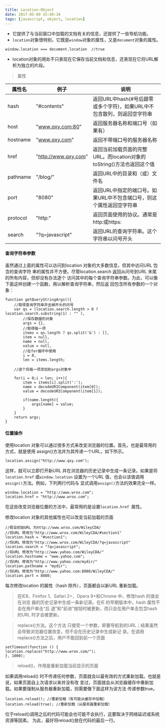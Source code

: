 ```yaml
---
title: Location-Object
date: 2017-05-09 15:49:34
tags: [javascript, object, location]
---
```


- 它提供了与当前窗口中加载的文档有关的信息，还提供了一些导航功能。
- `location`对象很特别，它既是`window`对象的属性，又是`document`对象的属性。
```
window.location === document.location  //true
```
- location对象的用处不只表现在它保存当前文档和信息，还表现在它将URL解析为独立的片段。

<!-- more -->

> 属性

属性名 | 例子 | 说明
---|--- | ---
hash | "#contents" | 返回URL中hash(#号后跟零或多个字符)，如果URL中不包含散列，则返回空字符串
host | "www.qxy.com:80" | 返回服务器名称和端口号（如果有）
hostname | "www.qxy.com" | 返回不带端口号的服务器名称
href | "http://www.qxy.com" | 返回当前加载页面的完整URL。而location对象的toString()方法也返回这个值
pathname | "/blog/" | 返回URL中的目录和（或）文件名
port | "8080" | 返回URL中指定的端口号。如果URL中不包含端口号，则这个属性返回空字符串
protocol | "http:" | 返回页面使用的协议。通常是http:或https:
search | "?q=javascript" | 返回URL的查询字符串。这个字符串以问号开头

#### 查询字符串参数

虽然通过上面的属性可以访问到location 对象的大多数信息，但其中访问URL 包含的查询字符
串的属性并不方便。尽管location.search 返回从问号到URL 末尾的所有内容，但却没有办法逐个
访问其中的每个查询字符串参数。为此，可以像下面这样创建一个函数，用以解析查询字符串，然后返
回包含所有参数的一个对象：
```
function getQueryStringArgs(){
    //取得查询字符串并去掉开头的问号
    var qs = (location.search.length > 0 ? location.search.substring(1) : "" ),
        //保存数据的对象
        args = {},
        //取得每一项
        items = qs.length ? qs.split('&') : [],
        item = null,
        name = null,
        value = null,
        //在for循环中使用
        i = 0,
        len = items.length;
        
    //逐个将每一项添加到args对象中
    
    for(i = 0;i < len; i++){
        item = items[i].split(':');
        name = decodeURIComponent(item[0]);
        value = decodeURIComponent(item[1]);
        
        if(name.length){
            args[name] = value;
        }
    }
    return args;
}
```

#### 位置操作

使用location 对象可以通过很多方式来改变浏览器的位置。首先，也是最常用的方式，就是使用
assign()方法并为其传递一个URL，如下所示。
```
location.assign("http://www.qxy.com");
```

这样，就可以立即打开新URL 并在浏览器的历史记录中生成一条记录。如果是将`location.href`
或`window.location` 设置为一个URL 值，也会以该值调用`assign()`方法。例如，下列两行代码与
显式调用`assign()`方法的效果完全一样。
```
window.location = "http://www.wrox.com";
location.href = "http://www.wrox.com";
```
在这些改变浏览器位置的方法中，最常用的是设置`location.href `属性。

修改location 对象的其他属性也可以改变当前加载的页面
```
//假设初始URL 为http://www.wrox.com/WileyCDA/
//将URL 修改为"http://www.wrox.com/WileyCDA/#section1"
location.hash = "#section1";
//将URL 修改为"http://www.wrox.com/WileyCDA/?q=javascript"
location.search = "?q=javascript";
//将URL 修改为"http://www.yahoo.com/WileyCDA/"
location.hostname = "www.yahoo.com";
//将URL 修改为"http://www.yahoo.com/mydir/"
location.pathname = "mydir";
//将URL 修改为"http://www.yahoo.com:8080/WileyCDA/"
location.port = 8080;
```
每次修改location 的属性（hash 除外），页面都会以新URL 重新加载。
> 在IE8、Firefox 1、Safari 2+、Opera 9+和Chrome 中，修改hash 的值会在浏览
器的历史记录中生成一条新记录。在IE 的早期版本中，hash 属性不会在用户单击“后
退”和“前进”按钮时被更新，而只会在用户单击包含hash 的URL 时才会被更新。

> replace()方法。这个方法
只接受一个参数，即要导航到的URL；结果虽然会导致浏览器位置改变，但不会在历史记录中生成新记
录。在调用replace()方法之后，用户不能回到前一个页面
```
setTimeout(function () {
location.replace("http://www.wrox.com/");
}, 1000);
```

> reload()，作用是重新加载当前显示的页面

如果调用reload()
时不传递任何参数，页面就会以最有效的方式重新加载。也就是说，如果页面自上次请求以来并没有改
变过，页面就会从浏览器缓存中重新加载。如果要强制从服务器重新加载，则需要像下面这样为该方法
传递参数true。
```
location.reload(); //重新加载（有可能从缓存中加载）
location.reload(true); //重新加载（从服务器重新加载）
```
位于reload()调用之后的代码可能会也可能不会执行，这要取决于网络延迟或系统资源等因素。
为此，最好将reload()放在代码的最后一行。
